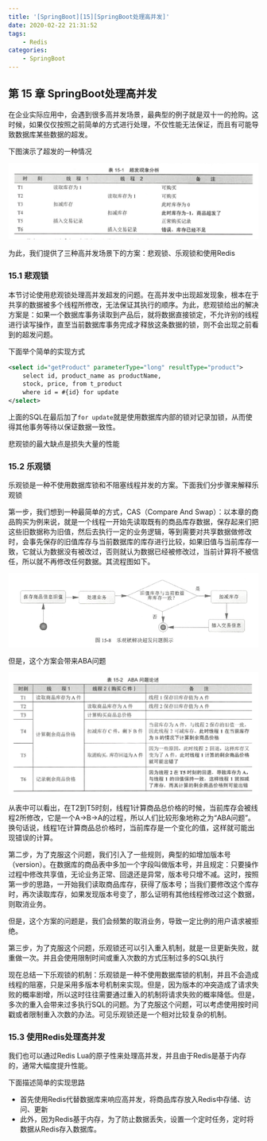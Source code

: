 ```yaml
---
title: '[SpringBoot][15][SpringBoot处理高并发]'
date: 2020-02-22 21:31:52
tags:
    - Redis
categories:
    - SpringBoot
---
```

## 第 15 章 SpringBoot处理高并发

在企业实际应用中，会遇到很多高并发场景，最典型的例子就是双十一的抢购。这时候，如果仅仅按照之前简单的方式进行处理，不仅性能无法保证，而且有可能导致数据库某些数据的超发。

下图演示了超发的一种情况

![](SpringBoot-15-SpringBoot处理高并发\200221_2.png)

为此，我们提供了三种高并发场景下的方案：悲观锁、乐观锁和使用Redis

### 15.1 悲观锁

本节讨论使用悲观锁处理高并发超发的问题。在高并发中出现超发现象，根本在于共享的数据被多个线程所修改，无法保证其执行的顺序。为此，悲观锁给出的解决方案是：如果一个数据库事务读取到产品后，就将数据直接锁定，不允许别的线程进行读写操作，直至当前数据库事务完成才释放这条数据的锁，则不会出现之前看到的超发问题。

下面举个简单的实现方式
````xml
<select id="getProduct" parameterType="long" resultType="product">
    select id, product_name as productName,
    stock, price, from t_product
    where id = #{id} for update
</select>
````
上面的SQL在最后加了`for update`就是使用数据库内部的锁对记录加锁，从而使得其他事务等待以保证数据一致性。

悲观锁的最大缺点是损失大量的性能

### 15.2 乐观锁

乐观锁是一种不使用数据库锁和不阻塞线程并发的方案。下面我们分步骤来解释乐观锁

第一步，我们想到一种最简单的方式，CAS（Compare And Swap）：以本章的商品购买为例来说，就是一个线程一开始先读取既有的商品库存数据，保存起来们把这些旧数据称为旧值，然后去执行一定的业务逻辑，等到需要对共享数据做修改时，会事先保存的旧值库存与当前数据库的库存进行比较，如果旧值与当前库存一致，它就认为数据没有被改过，否则就认为数据已经被修改过，当前计算将不被信任，所以就不再修改任何数据。其流程图如下。

![](SpringBoot-15-SpringBoot处理高并发\200221_3.png)

但是，这个方案会带来ABA问题

![](SpringBoot-15-SpringBoot处理高并发\200221_4.png)

从表中可以看出，在T2到T5时刻，线程1计算商品总价格的时候，当前库存会被线程2所修改，它是一个A→B→A的过程，所以人们比较形象地称之为“ABA问题”。换句话说，线程1在计算商品总价格时，当前库存是一个变化的值，这样就可能出现错误的计算。

第二步，为了克服这个问题，我们引入了一些规则，典型的如增加版本号（version）。在数据库的商品表中多加一个字段叫做版本号，并且规定：只要操作过程中修改共享值，无论业务正常、回退还是异常，版本号只增不减。这时，按照第一步的思路，一开始我们读取商品库存，获得了版本号；当我们要修改这个库存时，再次读取库存，如果发现版本号变了，那么证明有其他线程修改过这个数据，则取消业务。

但是，这个方案的问题是，我们会频繁的取消业务，导致一定比例的用户请求被拒绝。

第三步，为了克服这个问题，乐观锁还可以引入重入机制，就是一旦更新失败，就重做一次。并且会使用限制时间或重入次数的方式压制过多的SQL执行

现在总结一下乐观锁的机制：乐观锁是一种不使用数据库锁的机制，并且不会造成线程的阻塞，只是采用多版本号机制来实现。但是，因为版本的冲突造成了请求失败的概率剧增，所以这时往往需要通过重入的机制将请求失败的概率降低。但是，多次的重入会带来过多执行SQL的问题。为了克服这个问题，可以考虑使用按时间戳或者限制重入次数的办法。可见乐观锁还是一个相对比较复杂的机制。

### 15.3 使用Redis处理高并发

我们也可以通过Redis Lua的原子性来处理高并发，并且由于Redis是基于内存的，通常大幅度提升性能。

下面描述简单的实现思路
- 首先使用Redis代替数据库来响应高并发，将商品库存放入Redis中存储、访问、更新
- 此外，因为Redis基于内存，为了防止数据丢失，设置一个定时任务，定时将数据从Redis存入数据库。

